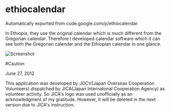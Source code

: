 # ethiocalendar
Automatically exported from code.google.com/p/ethiocalendar

In Ethiopia, they use the original calendar which is much different from the Gregorian calendar. Therefore I developed calendar software which it can see both the Gregorian calendar and the Ethiopian calendar in one glance.

![Screenshot](http://ethiocalendar.googlecode.com/files/Screenshot.png)

#Caution

June 27, 2012

This application was developed by JOCV(Japan Overseas Cooperation Volunteers) dispatched by JICA(Japan Internatonal Cooperation Agency) as volunteer activity. So JICA's logo was used unofficially as an acknowledgment of my gratitude. However, it will be deleted in the next version due to JICA's instruction.
